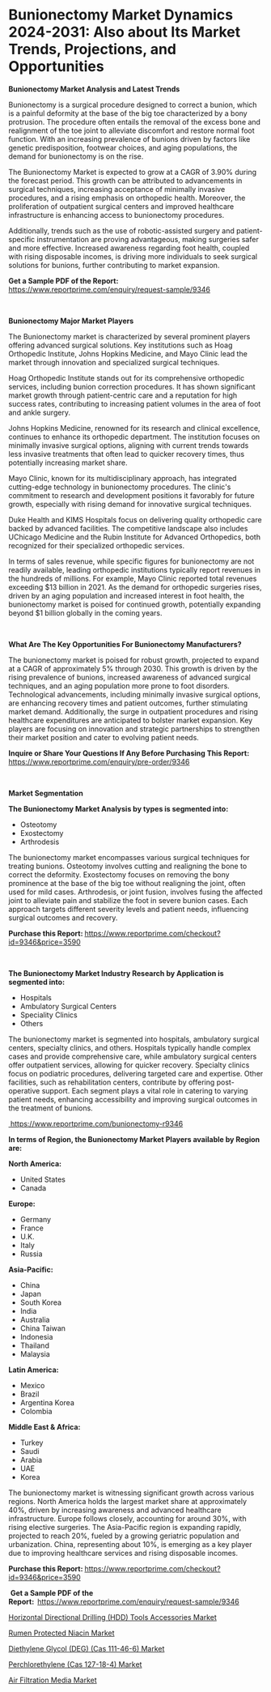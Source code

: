 <p><h1>Bunionectomy Market Dynamics 2024-2031: Also about Its Market Trends, Projections, and Opportunities</h1></p><p><strong>Bunionectomy Market Analysis and Latest Trends</strong></p>
<p><p>Bunionectomy is a surgical procedure designed to correct a bunion, which is a painful deformity at the base of the big toe characterized by a bony protrusion. The procedure often entails the removal of the excess bone and realignment of the toe joint to alleviate discomfort and restore normal foot function. With an increasing prevalence of bunions driven by factors like genetic predisposition, footwear choices, and aging populations, the demand for bunionectomy is on the rise.</p><p>The Bunionectomy Market is expected to grow at a CAGR of 3.90% during the forecast period. This growth can be attributed to advancements in surgical techniques, increasing acceptance of minimally invasive procedures, and a rising emphasis on orthopedic health. Moreover, the proliferation of outpatient surgical centers and improved healthcare infrastructure is enhancing access to bunionectomy procedures. </p><p>Additionally, trends such as the use of robotic-assisted surgery and patient-specific instrumentation are proving advantageous, making surgeries safer and more effective. Increased awareness regarding foot health, coupled with rising disposable incomes, is driving more individuals to seek surgical solutions for bunions, further contributing to market expansion.</p></p>
<p><strong>Get a Sample PDF of the Report:&nbsp;</strong> <a href="https://www.reportprime.com/enquiry/request-sample/9346">https://www.reportprime.com/enquiry/request-sample/9346</a></p>
<p>&nbsp;</p>
<p><strong>Bunionectomy Major Market Players</strong></p>
<p><p>The Bunionectomy market is characterized by several prominent players offering advanced surgical solutions. Key institutions such as Hoag Orthopedic Institute, Johns Hopkins Medicine, and Mayo Clinic lead the market through innovation and specialized surgical techniques. </p><p>Hoag Orthopedic Institute stands out for its comprehensive orthopedic services, including bunion correction procedures. It has shown significant market growth through patient-centric care and a reputation for high success rates, contributing to increasing patient volumes in the area of foot and ankle surgery.</p><p>Johns Hopkins Medicine, renowned for its research and clinical excellence, continues to enhance its orthopedic department. The institution focuses on minimally invasive surgical options, aligning with current trends towards less invasive treatments that often lead to quicker recovery times, thus potentially increasing market share.</p><p>Mayo Clinic, known for its multidisciplinary approach, has integrated cutting-edge technology in bunionectomy procedures. The clinic's commitment to research and development positions it favorably for future growth, especially with rising demand for innovative surgical techniques.</p><p>Duke Health and KIMS Hospitals focus on delivering quality orthopedic care backed by advanced facilities. The competitive landscape also includes UChicago Medicine and the Rubin Institute for Advanced Orthopedics, both recognized for their specialized orthopedic services. </p><p>In terms of sales revenue, while specific figures for bunionectomy are not readily available, leading orthopedic institutions typically report revenues in the hundreds of millions. For example, Mayo Clinic reported total revenues exceeding $13 billion in 2021. As the demand for orthopedic surgeries rises, driven by an aging population and increased interest in foot health, the bunionectomy market is poised for continued growth, potentially expanding beyond $1 billion globally in the coming years.</p></p>
<p>&nbsp;</p>
<p><strong>What Are The Key Opportunities For Bunionectomy Manufacturers?</strong></p>
<p><p>The bunionectomy market is poised for robust growth, projected to expand at a CAGR of approximately 5% through 2030. This growth is driven by the rising prevalence of bunions, increased awareness of advanced surgical techniques, and an aging population more prone to foot disorders. Technological advancements, including minimally invasive surgical options, are enhancing recovery times and patient outcomes, further stimulating market demand. Additionally, the surge in outpatient procedures and rising healthcare expenditures are anticipated to bolster market expansion. Key players are focusing on innovation and strategic partnerships to strengthen their market position and cater to evolving patient needs.</p></p>
<p><strong>Inquire or Share Your Questions If Any Before Purchasing This Report:</strong> <a href="https://www.reportprime.com/enquiry/pre-order/9346">https://www.reportprime.com/enquiry/pre-order/9346</a></p>
<p>&nbsp;</p>
<p><strong>Market Segmentation</strong></p>
<p><strong>The Bunionectomy Market Analysis by types is segmented into:</strong></p>
<p><ul><li>Osteotomy</li><li>Exostectomy</li><li>Arthrodesis</li></ul></p>
<p><p>The bunionectomy market encompasses various surgical techniques for treating bunions. Osteotomy involves cutting and realigning the bone to correct the deformity. Exostectomy focuses on removing the bony prominence at the base of the big toe without realigning the joint, often used for mild cases. Arthrodesis, or joint fusion, involves fusing the affected joint to alleviate pain and stabilize the foot in severe bunion cases. Each approach targets different severity levels and patient needs, influencing surgical outcomes and recovery.</p></p>
<p><strong>Purchase this Report:&nbsp;</strong><a href="https://www.reportprime.com/checkout?id=9346&price=3590">https://www.reportprime.com/checkout?id=9346&price=3590</a></p>
<p>&nbsp;</p>
<p><strong>The Bunionectomy Market Industry Research by Application is segmented into:</strong></p>
<p><ul><li>Hospitals</li><li>Ambulatory Surgical Centers</li><li>Speciality Clinics</li><li>Others</li></ul></p>
<p><p>The bunionectomy market is segmented into hospitals, ambulatory surgical centers, specialty clinics, and others. Hospitals typically handle complex cases and provide comprehensive care, while ambulatory surgical centers offer outpatient services, allowing for quicker recovery. Specialty clinics focus on podiatric procedures, delivering targeted care and expertise. Other facilities, such as rehabilitation centers, contribute by offering post-operative support. Each segment plays a vital role in catering to varying patient needs, enhancing accessibility and improving surgical outcomes in the treatment of bunions.</p></p>
<p><a href="https://www.reportprime.com/bunionectomy-r9346">&nbsp;https://www.reportprime.com/bunionectomy-r9346</a></p>
<p><strong>In terms of Region, the Bunionectomy Market Players available by Region are:</strong></p>
<p>
    <p> <strong> North America: </strong>
        <ul>
            <li>United States</li>
            <li>Canada</li>
        </ul>
        </p> 
    <p> <strong> Europe: </strong>
        <ul>
            <li>Germany</li>
            <li>France</li>
            <li>U.K.</li>
            <li>Italy</li>
            <li>Russia</li>
        </ul>
        </p> 
    <p> <strong> Asia-Pacific: </strong>
        <ul>
            <li>China</li>
            <li>Japan</li>
            <li>South Korea</li>
            <li>India</li>
            <li>Australia</li>
            <li>China Taiwan</li>
            <li>Indonesia</li>
            <li>Thailand</li>
            <li>Malaysia</li>
        </ul>
        </p> 
    <p> <strong> Latin America: </strong>
        <ul>
            <li>Mexico</li>
            <li>Brazil</li>
            <li>Argentina Korea</li>
            <li>Colombia</li>
        </ul>
        </p> 
    <p> <strong> Middle East & Africa: </strong>
        <ul>
            <li>Turkey</li>
            <li>Saudi</li>
            <li>Arabia</li>
            <li>UAE</li>
            <li>Korea</li>
        </ul>
    </p>
    </p>
<p><p>The bunionectomy market is witnessing significant growth across various regions. North America holds the largest market share at approximately 40%, driven by increasing awareness and advanced healthcare infrastructure. Europe follows closely, accounting for around 30%, with rising elective surgeries. The Asia-Pacific region is expanding rapidly, projected to reach 20%, fueled by a growing geriatric population and urbanization. China, representing about 10%, is emerging as a key player due to improving healthcare services and rising disposable incomes.</p></p>
<p><strong>Purchase this Report: </strong><a href="https://www.reportprime.com/checkout?id=9346&price=3590">https://www.reportprime.com/checkout?id=9346&price=3590</a></p>
<p>&nbsp;<strong>Get a Sample PDF of the Report:&nbsp;&nbsp;</strong><a href="https://www.reportprime.com/enquiry/request-sample/9346">https://www.reportprime.com/enquiry/request-sample/9346</a></p>
<p><strong></strong></p>
<p><p><a href="https://medium.com/@raperang95/the-market-for-horizontal-directional-drilling-hdd-tools-accessories-market-is-examined-in-this-246d8ced76a8">Horizontal Directional Drilling (HDD) Tools Accessories Market</a></p><p><a href="https://www.linkedin.com/pulse/insights-rumen-protected-niacin-market-size-which-expanding-45-h9epe?trackingId=M73%2B8aRPRueS%2BEuqPO74aQ%3D%3D">Rumen Protected Niacin Market</a></p><p><a href="https://issuu.com/reportprime-2/docs/diethylene-glycol-deg-cas-111-46-6-_d79e20967d6032">Diethylene Glycol (DEG) (Cas 111-46-6) Market</a></p><p><a href="https://issuu.com/reportprime-2/docs/perchlorethylene-cas-127-18-4-marke_bc2fac84b36768">Perchlorethylene (Cas 127-18-4) Market</a></p><p><a href="https://medium.com/@raperang95/the-air-filtration-media-market-prioritizes-cost-control-and-efficiency-enhancement-f00ac6a0e075?postPublishedType=initial">Air Filtration Media Market</a></p></p>